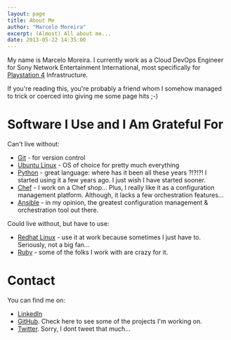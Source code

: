 ```yaml
---
layout: page
title: About Me
author: "Marcelo Moreira"
excerpt: (Almost) All about me...
date: 2013-05-22 14:35:00
---
```


My name is Marcelo Moreira. I currently work as a Cloud DevOps Engineer for Sony Network Entertainment International, most specifically for [Playstation 4](http://www.playstation.com) Infrastructure.

If you're reading this, you're probably a friend whom I somehow managed to trick or coerced into giving me some page hits ;-)

# Software I Use and I Am Grateful For

Can't live without:

 * [Git](http://git-scm.com) - for version control
 * [Ubuntu Linux](http://www.ubuntu.com) - OS of choice for pretty much everything
 * [Python](http://www.python.org) - great language: where has it been all these years ?!?!?! I started using it a few years ago. I just wish I have started sooner.
 * [Chef](http://www.getchef.com) -  I work on a Chef shop... Plus, I really like it as a configuration management platform. Although, it lacks a few orchestration features...
 * [Ansible](http://www.ansible.com) - in my opinion, the greatest configuration management & orchestration tool out there.

Could live without, but have to use:

 * [Redhat Linux](http://www.redhat.com) - use it at work because sometimes I just have to. Seriously, not a big fan...
 * [Ruby](http://www.ruby-lang.org) - some of the folks I work with are crazy for it.

# Contact

You can find me on:

 * [LinkedIn](http://www.linkedin.com/in/marcelom/)
 * [GitHub](https://github.com/marcelom). Check here to see some of the projects I'm working on.
 * [Twitter](https://twitter.com/msm30670). Sorry, I dont tweet that much...
